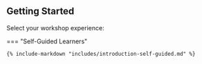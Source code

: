 ## Getting Started

Select your workshop experience:

<!-- === "@Build Workshop"

    {% include-markdown "includes/introduction-event.md" %} -->

=== "Self-Guided Learners"

    {% include-markdown "includes/introduction-self-guided.md" %}
